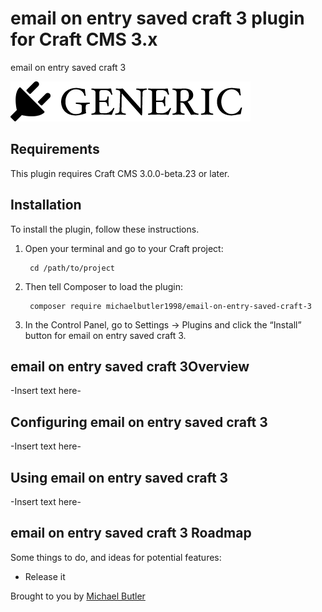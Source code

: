 # email on entry saved craft 3 plugin for Craft CMS 3.x

email on entry saved craft 3

![Screenshot](resources/img/plugin-logo.png)

## Requirements

This plugin requires Craft CMS 3.0.0-beta.23 or later.

## Installation

To install the plugin, follow these instructions.

1. Open your terminal and go to your Craft project:

        cd /path/to/project

2. Then tell Composer to load the plugin:

        composer require michaelbutler1998/email-on-entry-saved-craft-3

3. In the Control Panel, go to Settings → Plugins and click the “Install” button for email on entry saved craft 3.

## email on entry saved craft 3Overview

-Insert text here-

## Configuring email on entry saved craft 3

-Insert text here-

## Using email on entry saved craft 3

-Insert text here-

## email on entry saved craft 3 Roadmap

Some things to do, and ideas for potential features:

* Release it

Brought to you by [Michael Butler](ipopdigital.com)
